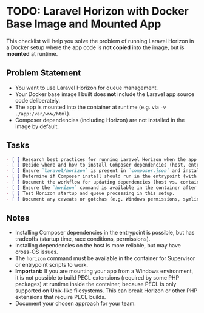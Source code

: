 # TODO: Laravel Horizon with Docker Base Image and Mounted App

This checklist will help you solve the problem of running Laravel Horizon in a Docker setup where the app code is **not copied** into the image, but is **mounted** at runtime.

## Problem Statement
- You want to use Laravel Horizon for queue management.
- Your Docker base image I built does **not** include the Laravel app source code deliberately.
- The app is mounted into the container at runtime (e.g. via `-v ./app:/var/www/html`).
- Composer dependencies (including Horizon) are not installed in the image by default.

## Tasks

```markdown
- [ ] Research best practices for running Laravel Horizon when the app is mounted, not copied, in Docker.
- [ ] Decide where and how to install Composer dependencies (host, entrypoint, or one-off container).
- [ ] Ensure `laravel/horizon` is present in `composer.json` and installed in `vendor` before starting Horizon.
- [ ] Determine if Composer install should run in the entrypoint (with bind mounts) or be a manual/host step.
- [ ] Document the workflow for updating dependencies (host vs. container, permissions, etc.).
- [ ] Ensure the `horizon` command is available in the container after mounting the app.
- [ ] Test Horizon startup and queue processing in this setup.
- [ ] Document any caveats or gotchas (e.g. Windows permissions, symlinks, race conditions).
```

## Notes
- Installing Composer dependencies in the entrypoint is possible, but has tradeoffs (startup time, race conditions, permissions).
- Installing dependencies on the host is more reliable, but may have cross-OS issues.
- The `horizon` command must be available in the container for Supervisor or entrypoint scripts to work.
- **Important:** If you are mounting your app from a Windows environment, it is not possible to build PECL extensions (required by some PHP packages) at runtime inside the container, because PECL is only supported on Unix-like filesystems. This can break Horizon or other PHP extensions that require PECL builds.
- Document your chosen approach for your team.
